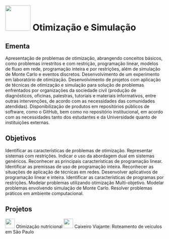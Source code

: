 #  <img src="https://github.com/anacgr05/PUCSP/assets/151938722/317467db-81ae-4764-bf2b-8daf417cf1bf" width="80"/> Otimização e Simulação 
## Ementa
Apresentação de problemas de otimização, abrangendo conceitos básicos, como problemas
irrestritos e com restrição, programação linear, modelos de fluxo em rede, programação inteira
e por restrições, além de simulação de Monte Carlo e eventos discretos. Desenvolvimento de
um experimento em laboratório de otimização. Desenvolvimento de projetos com aplicação de
técnicas de otimização e simulação para solução de problemas enfrentados por organizações da
sociedade civil (produção de diagnósticos, oficinas, palestras, tutoriais e materiais informativos,
entre outras intervenções, de acordo com as necessidades das comunidades atendidas).
Disponibilização de produtos em repositórios públicos de software, como o GitHub, bem como
no repositório institucional, em acordo com as necessidades tanto dos estudantes e da
Universidade quanto de instituições externas.

## Objetivos
Identificar as características de problemas de otimização. Representar sistemas com restrições.
Indicar o uso da abordagem dual em sistemas genéricos. Reconhecer as principais características
de programação linear. Identificar as premissas de uso de programação inteira. Reconhecer as
situações de aplicação de técnicas em redes. Desenvolver aplicativos de programação linear e
inteira. Identificar as características de programas por restrições. Modelar problemas utilizando
otimização Multi-objetivo. Modelar problemas envolvendo simulação de Monte Carlo. Resolver
problemas práticos em ambiente computacional.

## Projetos
<img src = "https://github.com/anacgr05/PUCSP/assets/151938722/f596fadb-a4ea-4c3e-b7bc-10d1f813ab95" width ="30"/> Otimização nutricional
<img src = "https://github.com/anacgr05/PUCSP/assets/151938722/9234e60a-96fc-4c07-b5a5-a76fd8173f94" width ="30"/> Caixeiro Viajante: Roteamento de veículos em São Paulo 
